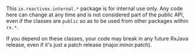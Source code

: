 This `io.reactivex.internal.*` package is for internal use only. Any code here can change at any time and is not considered part of the public API, even if the classes are `public` so as to be used from other packages within `rx.*`.

If you depend on these classes, your code may break in any future RxJava release, even if it's just a patch release (major.minor.patch).
